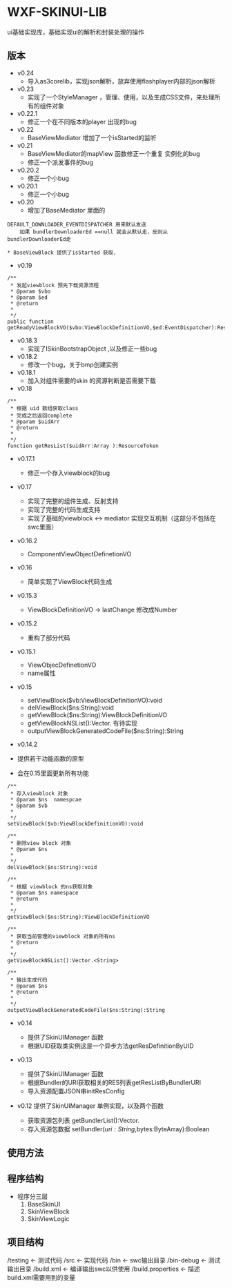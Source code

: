 WXF-SKINUI-LIB
======================
ui基础实现库，基础实现ui的解析和封装处理的操作


版本
----------------------
* v0.24
	* 导入as3corelib，实现json解析，放弃使用flashplayer内部的json解析
* v0.23
	* 实现了一个StyleManager ，管理、使用，以及生成CSS文件，来处理所有的组件对象
* v0.22.1
	* 修正一个在不同版本的player 出现的bug
* v0.22
	* BaseViewMediator 增加了一个isStarted的监听
* v0.21
	* BaseViewMediator的mapView 函数修正一个重复 实例化的bug
	* 修正一个派发事件的bug
* v0.20.2
	* 修正一个小bug
* v0.20.1
	* 修正一个小bug
* v0.20
	* 增加了BaseMediator 里面的	
```
DEFAULT_DOWNLOADER_EVENTDISPATCHER 用来默认发送
	如果 bundlerDownloaderEd ==null 就会从默认走，反则从bundlerDownloaderEd走
```
	* BaseViewBlock 提供了isStarted 获取.
* v0.19

```
/**
 * 发起viewblock 预先下载资源流程 
 * @param $vbo
 * @param $ed
 * @return 
 * 
 */
public function getReadyViewBlockVO($vbo:ViewBlockDefinitionVO,$ed:EventDispatcher):ResourceToken
```

* v0.18.3
	* 实现了ISkinBootstrapObject ,以及修正一些bug
* v0.18.2
	* 修改一个bug，关于bmp创建实例
* v0.18.1
	* 加入对组件需要的skin 的资源判断是否需要下载
* v0.18
```
/**
 * 根据 uid 数组获取class
 * 完成之后返回complete
 * @param $uidArr
 * @return 
 * 
 */
function getResList($uidArr:Array ):ResourceToken
```

* v0.17.1
	* 修正一个存入viewblock的bug
* v0.17
	* 实现了完整的组件生成、反射支持
	* 实现了完整的代码生成支持
	* 实现了基础的viewblock <-> mediator 实现交互机制（这部分不包括在swc里面）

* v0.16.2
	* ComponentViewObjectDefinetionVO
* v0.16
	* 简单实现了ViewBlock代码生成
* v0.15.3
	* ViewBlockDefinitionVO -> lastChange 修改成Number
* v0.15.2
 	* 重构了部分代码
* v0.15.1
	* ViewObjecDefinetionVO
	* name属性
* v0.15

	* setViewBlock($vb:ViewBlockDefinitionVO):void
	* delViewBlock($ns:String):void
	* getViewBlock($ns:String):ViewBlockDefinitionVO
	* getViewBlockNSList():Vector.<String>
	有待实现
	* outputViewBlockGeneratedCodeFile($ns:String):String
* v0.14.2
* 提供若干功能函数的原型
* 会在0.15里面更新所有功能
```
/**
 * 存入viewblock 对象
 * @param $ns  namespcae
 * @param $vb  
 * 
 */
setViewBlock($vb:ViewBlockDefinitionVO):void

/**
 * 删除view block 对象 
 * @param $ns
 * 
 */
delViewBlock($ns:String):void

/**
 * 根据 viewblock 的ns获取对象 
 * @param $ns namespace
 * @return 
 * 
 */
getViewBlock($ns:String):ViewBlockDefinitionVO

/**
 * 获取当前管理的viewblock 对象的所有ns 
 * @return 
 * 
 */
getViewBlockNSList():Vector.<String>

/**
 * 输出生成代码 
 * @param $ns
 * @return 
 * 
 */
outputViewBlockGeneratedCodeFile($ns:String):String
```

* v0.14
	* 提供了SkinUIManager 函数
	*  根据UID获取类实例这是一个异步方法getResDefinitionByUID

* v0.13
	* 提供了SkinUIManager 函数
	*  根据Bundler的URI获取相关的RES列表getResListByBundlerURI
	*  导入资源配置JSON串initResConfig 

* v0.12 
 	提供了SkinUIManager 单例实现，以及两个函数
	* 获取资源包列表 
	getBundlerList():Vector.<ResBundlerObject>
	* 存入资源包数据 
	setBundler($uri:String,$bytes:ByteArray):Boolean

使用方法
----------------------


程序结构
----------------------
* 程序分三层
	1. BaseSkinUI
	2. SkinViewBlock
	3. SkinViewLogic


项目结构
----------------------

/testing <- 测试代码
/src     <- 实现代码
/bin     <- swc输出目录
/bin-debug <- 测试输出目录
/build.xml <- 编译输出swc以供使用
/build.properties <- 描述build.xml需要用到的变量

